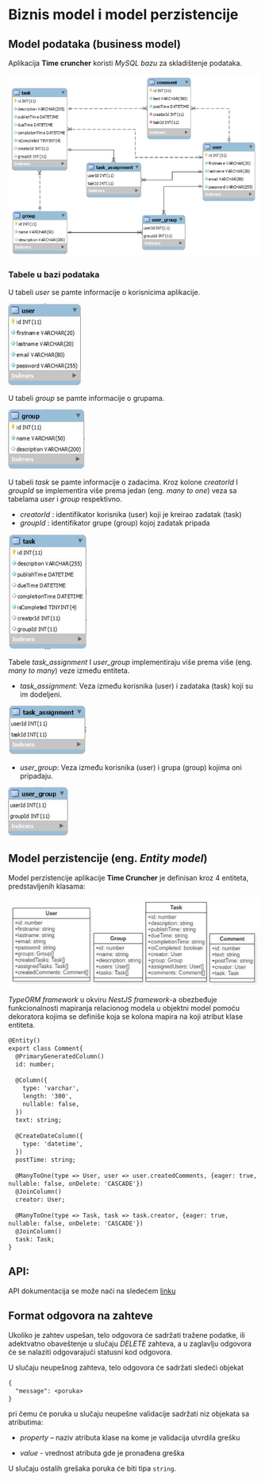 # Biznis model i model perzistencije

## Model podataka (business model)

Aplikacija **Time cruncher** koristi _MySQL bazu_ za skladištenje podataka.

![sema baza podataka](https://github.com/pripovedac/TimeCruncher/blob/master/Documents/Images/1.%20database.png)

### Tabele u bazi podataka

U tabeli _user_ se pamte informacije o korisnicima aplikacije.

![tabela user](https://github.com/pripovedac/TimeCruncher/blob/master/Documents/Images/2.%20table_user.png)

U tabeli _group_ se pamte informacije o grupama.

![tabela group](https://github.com/pripovedac/TimeCruncher/blob/master/Documents/Images/3.%20table_group.png)

U tabeli _task_ se pamte informacije o zadacima. Kroz
kolone _creatorId_ I _groupId_ se implementira više prema jedan (eng. _many to one_) veza sa tabelama _user_ i _group_ respektivno.

* _creatorId_ : identifikator korisnika (user) koji je kreirao zadatak (task)
* _groupId_ : identifikator grupe (group) kojoj zadatak pripada

![tabela task](https://github.com/pripovedac/TimeCruncher/blob/master/Documents/Images/4.%20table_task.png)

Tabele _task_assignment_ I _user_group_ implementiraju više prema više (eng. _many to many_) veze između entiteta.

* _task_assignment_: Veza između korisnika (user) i zadataka (task) koji su im dodeljeni.

![tabela task_assignment](https://github.com/pripovedac/TimeCruncher/blob/master/Documents/Images/5.%20table_task_assignment.png)

* _user_group_: Veza između korisnika (user) i grupa (group) kojima oni pripadaju.

![tabela user_group](https://github.com/pripovedac/TimeCruncher/blob/master/Documents/Images/6.%20table_user_group.png)

## Model perzistencije (eng. _Entity model_)

Model perzistencije aplikacije **Time Cruncher** je definisan kroz 4 entiteta, predstavljenih klasama:

![entity model](https://github.com/pripovedac/TimeCruncher/blob/master/Documents/Images/7.%20entity_model.png)

_TypeORM framework_ u okviru _NestJS framework_-a obezbeđuje funkcionalnosti mapiranja relacionog 
modela u objektni model pomoću dekoratora kojima se definiše koja se kolona mapira na koji atribut klase entiteta.

```
@Entity()
export class Comment{
  @PrimaryGeneratedColumn()
  id: number;

  @Column({
    type: 'varchar',
    length: '300',
    nullable: false,
  })
  text: string;

  @CreateDateColumn({
    type: 'datetime',
  })
  postTime: string;

  @ManyToOne(type => User, user => user.createdComments, {eager: true, nullable: false, onDelete: 'CASCADE'})
  @JoinColumn()
  creator: User;

  @ManyToOne(type => Task, task => task.creator, {eager: true, nullable: false, onDelete: 'CASCADE'})
  @JoinColumn()
  task: Task;
}
```

## API:
API dokumentacija se može naći na sledećem [linku](https://documenter.getpostman.com/view/4198505/RztmsUjz)

## Format odgovora na zahteve

Ukoliko je zahtev uspešan, telo odgovora će sadržati tražene podatke,
ili adektvatno obaveštenje u slučaju _DELETE_ zahteva, a u zaglavlju odgovora će se nalaziti
odgovarajući statusni kod odgovora. 

U slučaju neupešnog zahteva, telo odgovora će sadržati sledeći objekat

```
{
  "message": <poruka>
}
```

pri čemu će poruka u slučaju neupešne validacije sadržati niz objekata sa atributima:

* _property_ – naziv atributa klase na kome je validacija utvrdila grešku

* _value_ - vrednost atributa gde je pronađena greška

U slučaju ostalih grešaka poruka će biti tipa `string`.

